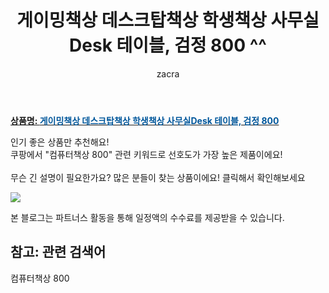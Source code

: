 ﻿---
layout: post
title:  "게이밍책상 데스크탑책상 학생책상 사무실Desk 테이블, 검정 800 ^^"
author: zacra
categories: [ 아이템 ]
tags: [컴퓨터책상 800]
image: https://static.coupangcdn.com/image/vendor_inventory/f9fd/a94b1bd91bf5128b0005a2fa13961906bc0d13c79fe58624551403ffc4d6.jpg 
description: "쿠팡에서 컴퓨터책상 800 관련 키워드로 가장 고객 선호도가 높은 제품이랍니다."
rating: 4.5
---

<a href="https://link.coupang.com/re/AFFSDP?lptag=AF8407795&pageKey=1651595941&itemId=2813943261&vendorItemId=70803475299&traceid=V0-153-9887ddaa04ecc4ef"><b>상품명: <font color='#01579B'>게이밍책상 데스크탑책상 학생책상 사무실Desk 테이블, 검정 800</font></b></a>

인기 좋은 상품만 추천해요!<br/>
쿠팡에서 "컴퓨터책상 800" 관련 키워드로 선호도가 가장 높은 제품이에요!<br/><br/>
무슨 긴 설명이 필요한가요? 많은 분들이 찾는 상품이에요!
클릭해서 확인해보세요


<a href="https://link.coupang.com/re/AFFSDP?lptag=AF8407795&pageKey=1651595941&itemId=2813943261&vendorItemId=70803475299&traceid=V0-153-9887ddaa04ecc4ef"><img src="https://thumbnail8.coupangcdn.com/thumbnails/remote/q89/image/vendor_inventory/24cd/01d63848b5a9c9a5d7da466e788f55e258e3ebe699054db940a7de76ff3e.jpg"></a> 

본 블로그는 파트너스 활동을 통해 일정액의 수수료를 제공받을 수 있습니다.

## 참고: 관련 검색어    
컴퓨터책상 800